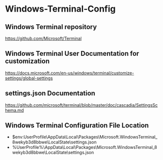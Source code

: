 # Windows-Terminal-Config
## Windows Terminal repository

https://github.com/Microsoft/Terminal

## Windows Terminal User Documentation for customization

https://docs.microsoft.com/en-us/windows/terminal/customize-settings/global-settings

## settings.json Documentation

https://github.com/microsoft/terminal/blob/master/doc/cascadia/SettingsSchema.md

## Windows Terminal Configuration File Location

* $env:UserProfile\AppData\Local\Packages\Microsoft.WindowsTerminal_8wekyb3d8bbwe\LocalState\settings.json
* %UserProfile%\AppData\Local\Packages\Microsoft.WindowsTerminal_8wekyb3d8bbwe\LocalState\settings.json
